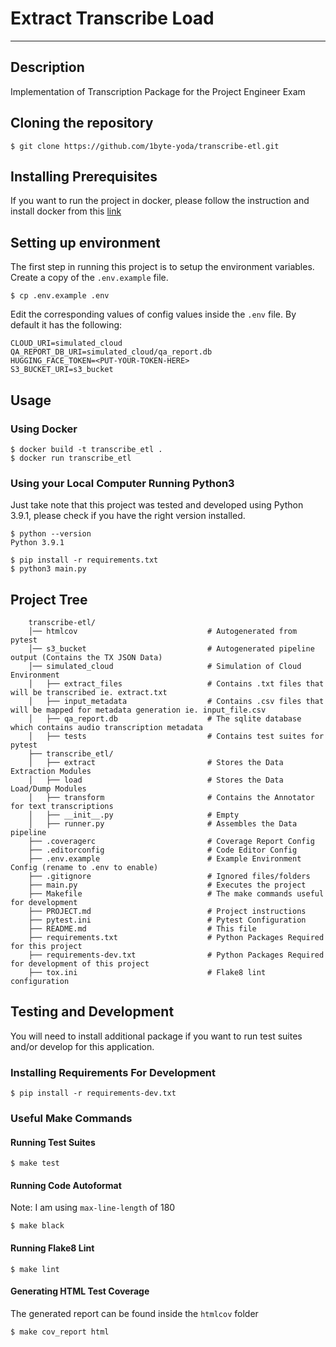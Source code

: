 # Extract Transcribe Load

***

## Description
Implementation of Transcription Package for the Project Engineer Exam

## Cloning the repository
```
$ git clone https://github.com/1byte-yoda/transcribe-etl.git
```

## Installing Prerequisites
If you want to run the project in docker, please follow the instruction and install docker from this [link](https://docs.docker.com/get-docker/)

## Setting up environment
The first step in running this project is to setup the environment variables.
Create a copy of the `.env.example` file.
```
$ cp .env.example .env
```

Edit the corresponding values of config values inside the `.env` file.
By default it has the following:
```
CLOUD_URI=simulated_cloud
QA_REPORT_DB_URI=simulated_cloud/qa_report.db
HUGGING_FACE_TOKEN=<PUT-YOUR-TOKEN-HERE>
S3_BUCKET_URI=s3_bucket
```


## Usage

### Using Docker

```
$ docker build -t transcribe_etl .
$ docker run transcribe_etl
```

### Using your Local Computer Running Python3
Just take note that this project was tested and developed using Python 3.9.1, please check if you have the right version installed.
```
$ python --version
Python 3.9.1
```

```
$ pip install -r requirements.txt
$ python3 main.py
```

## Project Tree
```
    transcribe-etl/
    │── htmlcov                             # Autogenerated from pytest 
    │── s3_bucket                           # Autogenerated pipeline output (Contains the TX JSON Data)
    │── simulated_cloud                     # Simulation of Cloud Environment
    │   ├── extract_files                   # Contains .txt files that will be transcribed ie. extract.txt
    │   ├── input_metadata                  # Contains .csv files that will be mapped for metadata generation ie. input_file.csv
    │   ├── qa_report.db                    # The sqlite database which contains audio transcription metadata 
    │   ├── tests                           # Contains test suites for pytest
    ├── transcribe_etl/
    │   ├── extract                         # Stores the Data Extraction Modules
    │   ├── load                            # Stores the Data Load/Dump Modules
    │   ├── transform                       # Contains the Annotator for text transcriptions
    │   ├── __init__.py                     # Empty
    │   ├── runner.py                       # Assembles the Data pipeline
    ├── .coveragerc                         # Coverage Report Config
    ├── .editorconfig                       # Code Editor Config
    ├── .env.example                        # Example Environment Config (rename to .env to enable)
    ├── .gitignore                          # Ignored files/folders
    ├── main.py                             # Executes the project
    ├── Makefile                            # The make commands useful for development
    ├── PROJECT.md                          # Project instructions
    ├── pytest.ini                          # Pytest Configuration
    ├── README.md                           # This file
    ├── requirements.txt                    # Python Packages Required for this project
    ├── requirements-dev.txt                # Python Packages Required for development of this project
    ├── tox.ini                             # Flake8 lint configuration
```

## Testing and Development
You will need to install additional package if you want to run test suites and/or develop
for this application.

### Installing Requirements For Development
```
$ pip install -r requirements-dev.txt
```

### Useful Make Commands

#### Running Test Suites
```
$ make test 
```

#### Running Code Autoformat
Note: I am using `max-line-length` of 180
```
$ make black
```

#### Running Flake8 Lint
```
$ make lint
```

#### Generating HTML Test Coverage
The generated report can be found inside the `htmlcov` folder
```
$ make cov_report html
```


